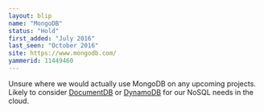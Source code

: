 ```yaml
---
layout: blip
name: "MongoDB"
status: "Hold"
first_added: "July 2016"
last_seen: "October 2016"
site: https://www.mongodb.com/
yammerid: 11449460
---
```

Unsure where we would actually use MongoDB on any upcoming projects. Likely to consider <a href="documentdb.html">DocumentDB</a> or <a href="dynamodb.html">DynamoDB</a> for our NoSQL needs in the cloud.
